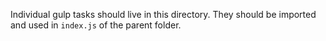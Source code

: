 Individual gulp tasks should live in this directory. They should be imported and used in `index.js` of the parent folder.
